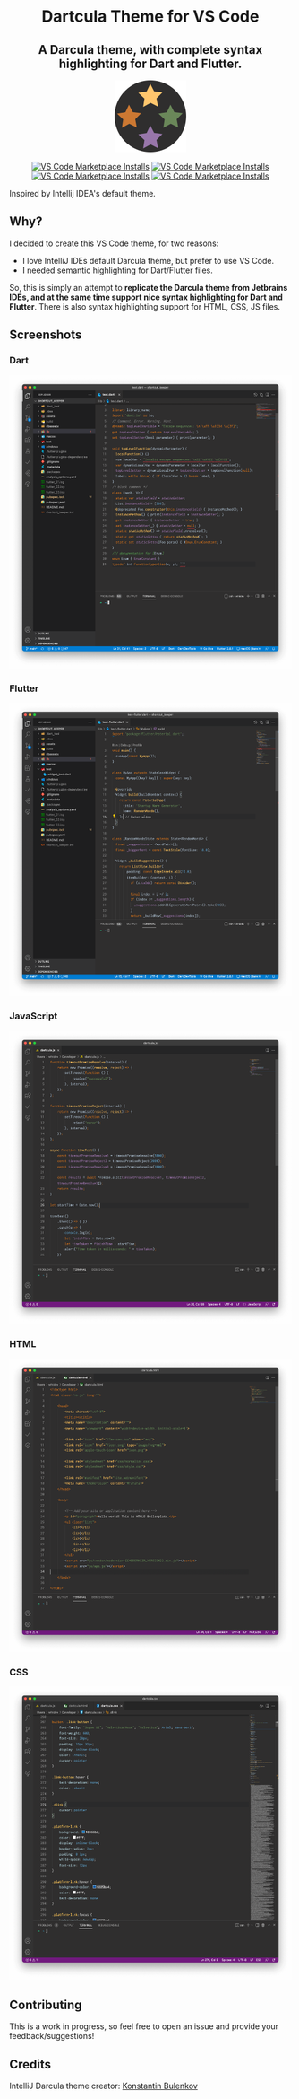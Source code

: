 <h1 align="center"> Dartcula Theme for VS Code </h1>
<h2 align="center"> A Darcula theme, with complete syntax highlighting for Dart and Flutter. </h2>

<p align="center">
  <a href="vscode:extension/minas-giannekas.dartcula-theme">
    <img alt="VS Code Marketplace Installs" src="https://raw.githubusercontent.com/whiplashoo/dartcula-theme/main/theme-icon.png"></a>
    </a>
</p>

<p align="center">
  <a href="vscode:extension/minas-giannekas.dartcula-theme">
    <img alt="VS Code Marketplace Installs" src="https://img.shields.io/static/v1?logo=visualstudiocode&label=&message=Open%20in%20Visual%20Studio%20Code&labelColor=2c2c32&color=007acc&logoColor=007acc"></a>
  <a href="https://marketplace.visualstudio.com/items?itemName=minas-giannekas.dartcula-theme">
    <img alt="VS Code Marketplace Installs" src="https://img.shields.io/visual-studio-marketplace/d/minas-giannekas.dartcula-theme"></a>
  <a href="https://marketplace.visualstudio.com/items?itemName=minas-giannekas.dartcula-theme">
    <img alt="VS Code Marketplace Installs" src="https://img.shields.io/visual-studio-marketplace/i/minas-giannekas.dartcula-theme"></a>
    <a href="https://marketplace.visualstudio.com/items?itemName=minas-giannekas.dartcula-theme">
    <img alt="VS Code Marketplace Installs" src="https://img.shields.io/visual-studio-marketplace/v/minas-giannekas.dartcula-theme"></a>
</p>

Inspired by Intellij IDEA's default theme.

## Why?
I decided to create this VS Code theme, for two reasons:

- I love IntelliJ IDEs default Darcula theme, but prefer to use VS Code.
- I needed semantic highlighting for Dart/Flutter files.

So, this is simply an attempt to **replicate the Darcula theme from Jetbrains IDEs, and at the same time support nice syntax highlighting for Dart and Flutter**. There is also syntax highlighting support for HTML, CSS, JS files.

## Screenshots

### Dart
![Dart](https://raw.githubusercontent.com/whiplashoo/dartcula-theme/main/public/img/dartcula.dart.png)

### Flutter 
![Flutter](https://raw.githubusercontent.com/whiplashoo/dartcula-theme/main/public/img/dartcula.flutter.png)

### JavaScript
![JavaScript](https://raw.githubusercontent.com/whiplashoo/dartcula-theme/main/public/img/dartcula.js.png)

### HTML
![HTML](https://raw.githubusercontent.com/whiplashoo/dartcula-theme/main/public/img/dartcula.html.png)

### CSS
![CSS](https://raw.githubusercontent.com/whiplashoo/dartcula-theme/main/public/img/dartcula.css.png)

## Contributing
This is a work in progress, so feel free to open an issue and provide your feedback/suggestions!

## Credits
IntelliJ Darcula theme creator: [Konstantin Bulenkov](https://twitter.com/bulenkov)
